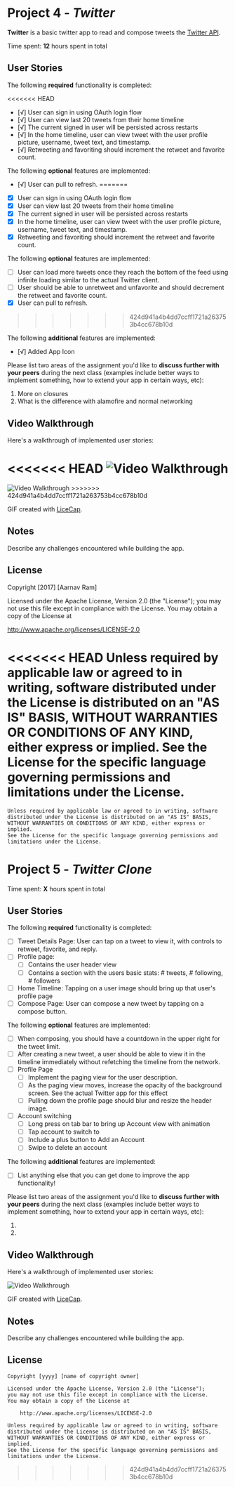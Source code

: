 # Project 4 - *Twitter*

**Twitter** is a basic twitter app to read and compose tweets the [Twitter API](https://apps.twitter.com/).

Time spent: **12** hours spent in total

## User Stories

The following **required** functionality is completed:

<<<<<<< HEAD
- [√] User can sign in using OAuth login flow
- [√] User can view last 20 tweets from their home timeline
- [√] The current signed in user will be persisted across restarts
- [√] In the home timeline, user can view tweet with the user profile picture, username, tweet text, and timestamp.
- [√] Retweeting and favoriting should increment the retweet and favorite count.

The following **optional** features are implemented:

- [√] User can pull to refresh.
=======
- [X] User can sign in using OAuth login flow
- [X] User can view last 20 tweets from their home timeline
- [X] The current signed in user will be persisted across restarts
- [X] In the home timeline, user can view tweet with the user profile picture, username, tweet text, and timestamp.
- [X] Retweeting and favoriting should increment the retweet and favorite count.

The following **optional** features are implemented:

- [ ] User can load more tweets once they reach the bottom of the feed using infinite loading similar to the actual Twitter client.
- [ ] User should be able to unretweet and unfavorite and should decrement the retweet and favorite count.
- [X] User can pull to refresh.
>>>>>>> 424d941a4b4dd7ccff1721a263753b4cc678b10d

The following **additional** features are implemented:

- [√] Added App Icon

Please list two areas of the assignment you'd like to **discuss further with your peers** during the next class (examples include better ways to implement something, how to extend your app in certain ways, etc):

1. More on closures
2. What is the difference with alamofire and normal networking

## Video Walkthrough 

Here's a walkthrough of implemented user stories:

<<<<<<< HEAD
<img src='https://cloud.githubusercontent.com/assets/14018274/23391817/91c4c518-fd45-11e6-8184-0ed5ddfac260.gif' title='Video Walkthrough' width='' alt='Video Walkthrough' />
=======
<img src='http://imgur.com/k4uaa51.gif' title='Video Walkthrough' width='' alt='Video Walkthrough' />
>>>>>>> 424d941a4b4dd7ccff1721a263753b4cc678b10d

GIF created with [LiceCap](http://www.cockos.com/licecap/).

## Notes

Describe any challenges encountered while building the app.

## License

Copyright [2017] [Aarnav Ram]

Licensed under the Apache License, Version 2.0 (the "License");
you may not use this file except in compliance with the License.
You may obtain a copy of the License at

http://www.apache.org/licenses/LICENSE-2.0

<<<<<<< HEAD
Unless required by applicable law or agreed to in writing, software
distributed under the License is distributed on an "AS IS" BASIS,
WITHOUT WARRANTIES OR CONDITIONS OF ANY KIND, either express or implied.
See the License for the specific language governing permissions and
limitations under the License.
=======
    Unless required by applicable law or agreed to in writing, software
    distributed under the License is distributed on an "AS IS" BASIS,
    WITHOUT WARRANTIES OR CONDITIONS OF ANY KIND, either express or implied.
    See the License for the specific language governing permissions and
    limitations under the License.
    
    
    


# Project 5 - *Twitter Clone*

Time spent: **X** hours spent in total

## User Stories

The following **required** functionality is completed:

- [ ] Tweet Details Page: User can tap on a tweet to view it, with controls to retweet, favorite, and reply.
- [ ] Profile page:
   - [ ] Contains the user header view
   - [ ] Contains a section with the users basic stats: # tweets, # following, # followers
- [ ] Home Timeline: Tapping on a user image should bring up that user's profile page
- [ ] Compose Page: User can compose a new tweet by tapping on a compose button.

The following **optional** features are implemented:

- [ ] When composing, you should have a countdown in the upper right for the tweet limit.
- [ ] After creating a new tweet, a user should be able to view it in the timeline immediately without refetching the timeline from the network.
- [ ] Profile Page
   - [ ] Implement the paging view for the user description.
   - [ ] As the paging view moves, increase the opacity of the background screen. See the actual Twitter app for this effect
   - [ ] Pulling down the profile page should blur and resize the header image.
- [ ] Account switching
   - [ ] Long press on tab bar to bring up Account view with animation
   - [ ] Tap account to switch to
   - [ ] Include a plus button to Add an Account
   - [ ] Swipe to delete an account

The following **additional** features are implemented:

- [ ] List anything else that you can get done to improve the app functionality!

Please list two areas of the assignment you'd like to **discuss further with your peers** during the next class (examples include better ways to implement something, how to extend your app in certain ways, etc):

1. 
2. 

## Video Walkthrough 

Here's a walkthrough of implemented user stories:

<img src='http://i.imgur.com/link/to/your/gif/file.gif' title='Video Walkthrough' width='' alt='Video Walkthrough' />

GIF created with [LiceCap](http://www.cockos.com/licecap/).

## Notes

Describe any challenges encountered while building the app.

## License

    Copyright [yyyy] [name of copyright owner]

    Licensed under the Apache License, Version 2.0 (the "License");
    you may not use this file except in compliance with the License.
    You may obtain a copy of the License at

        http://www.apache.org/licenses/LICENSE-2.0

    Unless required by applicable law or agreed to in writing, software
    distributed under the License is distributed on an "AS IS" BASIS,
    WITHOUT WARRANTIES OR CONDITIONS OF ANY KIND, either express or implied.
    See the License for the specific language governing permissions and
    limitations under the License.
>>>>>>> 424d941a4b4dd7ccff1721a263753b4cc678b10d
